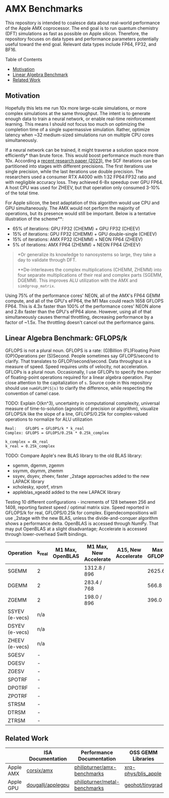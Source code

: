 # AMX Benchmarks

This repository is intended to coalesce data about real-world performance of the Apple AMX coprocessor. The end goal is to run quantum chemistry (DFT) simulations as fast as possible on Apple silicon. Therefore, the repository focuses on data types and performance parameters potentially useful toward the end goal. Relevant data types include FP64, FP32, and BF16.

Table of Contents
- [Motivation](#motivation)
- [Linear Algebra Benchmark](#linear-algebra-benchmark-gflopsk)
- [Related Work](#related-work)

## Motivation

Hopefully this lets me run 10x more large-scale simulations, or more complex simulations at the same throughput. The intent is to generate enough data to train a neural network, or enable real-time reinforcement learning. This means I should not focus too much on optimizing the completion time of a single supermassive simulation. Rather, optimize latency when ~32 medium-sized simulations run on multiple CPU cores simultaneously.

If a neural network can be trained, it might traverse a solution space more efficiently\* than brute force. This would boost performance much more than 10x. According a [recent research paper (2023)](https://pubs.acs.org/doi/10.1021/acs.jctc.2c00983), the SCF iterations can be partitioned into stages with different precisions. The first iterations use single precision, while the last iterations use double precision. The researchers used a consumer RTX A4000 with 1:32 FP64:FP32 ratio and with negligible accuracy loss. They achieved 6-8x speedup over GPU FP64. A host CPU was used for ZHEEV, but that operation only consumed 3-10% of the total time.

For Apple silicon, the best adaptation of this algorithm would use CPU and GPU simultaneously. The AMX would not perform the majority of operations, but its presence would still be important. Below is a tentative illustration of the scheme\**:

- 65% of iterations: GPU FP32 (CHEMM) + GPU FP32 (CHEEV)
- 15% of iterations: GPU FP32 (CHEMM) + GPU double-single (CHEEV)
- 15% of iterations: AMX FP32 (CHEMM) + NEON FP64 (ZHEEV)
- 5% of iterations: AMX FP64 (ZHEMM) + NEON FP64 (ZHEEV)

> \*Or generalize its knowledge to nanosystems so large, they take a day to validate through DFT.
>
> \**De-interleaves the complex multiplications (CHEMM, ZHEMM) into four separate multiplications of their real and complex parts (SGEMM, DGEMM). This improves ALU utilization with the AMX and `simdgroup_matrix`.

Using 75% of the performance cores' NEON, all of the AMX's FP64 GEMM compute, and all of the GPU's eFP64, the M1 Max could reach 1658 GFLOPS FP64. This is 4.3x faster than 100% of the performance cores' NEON alone and 2.8x faster than the GPU's eFP64 alone. However, using all of that simultaneously causes thermal throttling, decreasing performance by a factor of ~1.5x. The throttling doesn't cancel out the performance gains.

## Linear Algebra Benchmark: GFLOPS/k

GFLOPS is not a plural noun. GFLOPS is a rate: (G)Billion (FL)Floating Point (OP)Operations per (S)Second. People sometimes say GFLOPS/second to clarify. That translates to GFLOP/second/second. Data throughput is a measure of speed. Speed requires units of velocity, not acceleration. GFLOPs is a plural noun. Occasionally, I use GFLOPs to specify the number of floating-point operations required for a linear algebra operation.  Pay close attention to the capitalization of `s`. Source code in this repository should use `numGFLOP(S|s)` to clarify the difference, while respecting the convention of camel case.

TODO: Explain O(kn^3), uncertainty in computational complexity, universal measure of time-to-solution (agnostic of precision or algorithm), visualize GFLOPS/k like the slope of a line, GFLOPS/0.25k for complex-valued operations to normalize for ALU utilization

```
Real:    GFLOPS = GFLOPS/k * k_real
Complex: GFLOPS = GFLOPS/0.25k * 0.25k_complex

k_complex = 4k_real
k_real = 0.25k_complex
```

TODO: Compare Apple's new BLAS library to the old BLAS library:
- sgemm, dgemm, zgemm
- ssymm, dsymm, zhemm
- ssyev, dsyev, zheev, faster \_2stage approaches added to the new LAPACK library
- xcholesky, xpotrf, xtrsm
- appleblas_xgeadd added to the new LAPACK library

Testing 10 different configurations - increments of 128 between 256 and 1408, reporting fastest speed / optimal matrix size. Speed reported in GFLOPS/k for real, GFLOPS/0.25k for complex. Eigendecompositions will use \_2stage with the new BLAS, unless the divide-and-conquer algorithm shows a performance delta. OpenBLAS is accessed through NumPy. That may put OpenBLAS at a slight disadvantage; Accelerate is accessed through lower-overhead Swift bindings.

<!--
TODO: GPT-3.5 generated the code below. Use GPT-4 to generate the profiling tests. Use the same documentation practices as pioneered in [philipturner/applegpuinfo](https://github.com/philipturner/applegpuinfo).

<details>
<summary>Generated code</summary>

```swift
// Command 1: Generate C code that calls into the BLAS library to perform the DGEMM operation.
// Command 2: Translate what you just wrote to Swift.
// ---

import Accelerate

let m = 3, n = 4, k = 2  // Dimensions of A, B, and C

// Define matrices A, B, and C as arrays
var A = [Double](repeating: 0.0, count: m * k)
var B = [Double](repeating: 0.0, count: k * n)
var C = [Double](repeating: 0.0, count: m * n)

// Fill matrices A and B with some data
for i in 0..<m*k {
    A[i] = Double(i)
}
for i in 0..<k*n {
    B[i] = Double(i)
}

// Call BLAS to perform DGEMM
let lda = k, ldb = n, ldc = n
let alpha = 1.0, beta = 0.0
cblas_dgemm(CblasRowMajor, CblasNoTrans, CblasNoTrans, Int32(m), Int32(n), Int32(k), alpha, A, lda, B, ldb, beta, &C, ldc)

// Print the result
for i in 0..<m {
    for j in 0..<n {
        print("\(C[i * n + j]) ", terminator: "")
    }
    print("")
}
```

</details>
-->

| Operation | k<sub>real</sub> | M1 Max, OpenBLAS | M1 Max, New Accelerate | A15, New Accelerate | Max GFLOPS | Max ALU % |
| --------- | ---------------- | ---------------- | ---------------- | ------------- | ---------- | ---------- |
| SGEMM | 2 | | 1312.8 / 896 | | 2625.6 | 84.5% |
| DGEMM | 2 | | 283.4 / 768 | | 566.8 | 72.9% |
| ZGEMM | 2 | | 198.0 / 896 | | 396.0 | 51.0% |
| SSYEV (e-vecs) | n/a |
| DSYEV (e-vecs) | n/a |
| ZHEEV (e-vecs) | n/a |
| SGESV | - |
| DGESV | - |
| ZGESV | - |
| SPOTRF | - |
| DPOTRF | - |
| ZPOTRF | - |
| STRSM | - |
| DTRSM | - |
| ZTRSM | - |

## Related Work

| | ISA Documentation | Performance Documentation | OSS GEMM Libraries |
| - | - | - | - |
| Apple AMX | [corsix/amx](https://github.com/corsix/amx) | [philipturner/amx-benchmarks](https://github.com/philipturner/amx-benchmarks) | [xrq-phys/blis_apple](https://github.com/xrq-phys/blis_apple) |
| Apple GPU | [dougallj/applegpu](https://github.com/dougallj/applegpu) | [philipturner/metal-benchmarks](https://github.com/philipturner/metal-benchmarks) | [geohot/tinygrad](https://github.com/geohot/tinygrad) |
